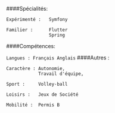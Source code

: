 ####Spécialités:
```
Expérimenté :   Symfony

Familier :      Flutter 
                Spring
```

####Compétences:

`Langues : Français Anglais`
####Autres :
```
Caractère : Autonomie, 
            Travail d'équipe, 
            
Sport :     Volley-ball

Loisirs :   Jeux de Société

Mobilité :  Permis B
```
